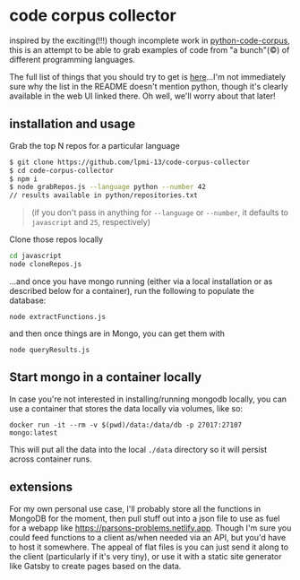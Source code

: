 # code corpus collector

inspired by the exciting(!!!) though incomplete work in [python-code-corpus](https://github.com/lpmi-13/python-code-corpus), this is an attempt to be able to grab examples of code from "a bunch"(&copy;) of different programming languages.

The full list of things that you should try to get is [here](https://github.com/fkling/astexplorer)...I'm not immediately sure why the list in the README doesn't mention python, though it's clearly available in the web UI linked there. Oh well, we'll worry about that later!

## installation and usage

Grab the top N repos for a particular language

```bash
$ git clone https://github.com/lpmi-13/code-corpus-collector
$ cd code-corpus-collector
$ npm i
$ node grabRepos.js --language python --number 42
// results available in python/repositories.txt
```

> (if you don't pass in anything for `--language` or `--number`, it defaults to `javascript` and `25`, respectively)

Clone those repos locally

```bash
cd javascript
node cloneRepos.js
```

...and once you have mongo running (either via a local installation or as described below for a container), run the following to populate the database:

```
node extractFunctions.js
```

and then once things are in Mongo, you can get them with

```
node queryResults.js
```


## Start mongo in a container locally

In case you're not interested in installing/running mongodb locally, you can use a container that stores the data locally via volumes, like so:

```
docker run -it --rm -v $(pwd)/data:/data/db -p 27017:27107 mongo:latest
```

This will put all the data into the local `./data` directory so it will persist across container runs.

## extensions

For my own personal use case, I'll probably store all the functions in MongoDB for the moment, then pull stuff out into a json file to use as fuel for a webapp like https://parsons-problems.netlify.app. Though I'm sure you could feed functions to a client as/when needed via an API, but you'd have to host it somewhere. The appeal of flat files is you can just send it along to the client (particularly if it's very tiny), or use it with a static site generator like Gatsby to create pages based on the data.
